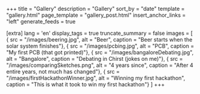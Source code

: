 +++
title = "Gallery"
description = "Gallery"
sort_by = "date"
template = "gallery.html"
page_template = "gallery_post.html"
insert_anchor_links = "left"
generate_feeds = true

[extra]
lang = 'en'
display_tags = true
truncate_summary = false
images = [
	{ src = "/images/beering.jpg", alt = "Beer", caption = "Beer starts when the solar system finishes"},
	{ src = "/images/pcbing.jpg", alt = "PCB", caption = "My first PCB (that got printed)"},
	{ src = "/images/bangaloreDebating.jpg", alt = "Bangalore", caption = "Debating in Chirst (jokes on me)"},
	{ src = "/images/comparingSketches.png", alt = "4 years since", caption = "After 4 entire years, not much has changed"},
	{ src = "/images/firstHackathonWinner.jpg", alt = "Winning my first hackathon", caption = "This is what it took to win my first hackathon"}
]
+++
